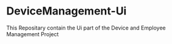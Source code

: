# DeviceManagement-Ui
This Repositary contain the Ui part of the Device and Employee Management  Project
